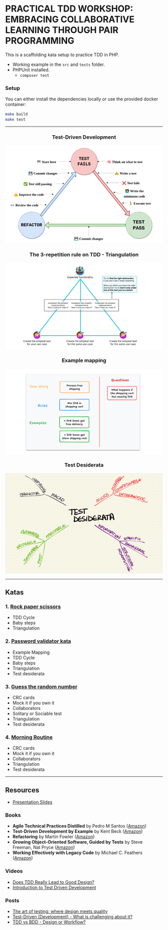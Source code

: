 # PRACTICAL TDD WORKSHOP: EMBRACING COLLABORATIVE LEARNING THROUGH PAIR PROGRAMMING

This is a scaffolding kata setup to practice TDD in PHP.

- Working example in the `src` and `tests` folder.
- PHPUnit installed.
  - `composer test`

### Setup

You can either install the dependencies locally or use the provided docker container:

```bash
make build
make test
```

---

<div align="center">
    <h3>Test-Driven Development</h3>
    <img alt="TDD" src="img/tdd.png"><br>
</div>

<div align="center">
    <h3>The 3-repetition rule on TDD - Triangulation</h3>
    <img alt="Triangulation" src="img/triangulation.png"><br>
</div>

<div align="center">
  <h3>Example mapping</h3>
  <img alt="Example Mapping" src="img/mapping.png"><br>
</div>

<div align="center">
  <h3>Test Desiderata</h3>
  <img alt="Example Mapping" src="img/desiderata.png"><br>
</div>

---

## Katas

### 1. [Rock paper scissors](https://hackmd.io/@evalverde/ipc-remote-kata-1)

- TDD Cycle
- Baby steps
- Triangulation

### 2. [Password validator kata](https://www.codurance.com/katas/password-validation)

- Example Mapping
- TDD Cycle
- Baby steps
- Triangulation
- Test desiderata

### 3. [Guess the random number](https://www.codurance.com/katas/random-number-kata)

- CRC cards
- Mock it if you own it
- Collaborators
- Solitary or Sociable test
- Triangulation
- Test desiderata

### 4. [Morning Routine](https://www.codurance.com/katas/morning-routine-kata)

- CRC cards
- Mock it if you own it
- Collaborators
- Triangulation
- Test desiderata

---

## Resources

- [Presentation Slides](https://docs.google.com/presentation/d/12n-19JnC1J_MNI6lvYO9QDmdkrlEEQ6tiJImAfF9tAo/view)

### Books

- **Agile Technical Practices Distilled** by Pedro M Santos ([Amazon](https://www.amazon.de/-/en/Pedro-M-Santos/dp/1838980849/))
- **Test-Driven Development by Example** by Kent Beck ([Amazon](https://www.amazon.de/-/en/Kent-Beck/dp/0321146530/))
- **Refactoring** by Martin Fowler ([Amazon](https://www.amazon.de/-/en/Martin-Fowler/dp/0134757599/))
- **Growing Object-Oriented Software, Guided by Tests** by Steve Freeman, Nat Pryce ([Amazon](https://www.amazon.de/-/en/Steve-Freeman/dp/0321503627))
- **Working Effectively with Legacy Code** by Michael C. Feathers ([Amazon](https://www.amazon.de/-/en/Michael-C-Feathers/dp/0131177052/))

### Videos

- [Does TDD Really Lead to Good Design?](https://youtu.be/KyFVA4Spcgg)
- [Introduction to Test Driven Development](https://youtu.be/04FzlrMKPTM)

### Posts

- [The art of testing: where design meets quality](https://chemaclass.com/blog/the-art-of-testing/)
- [Test-Driven (Development) - What is challenging about it?](https://chemaclass.com/blog/test-driven-development/)
- [TDD vs BDD - Design or Workflow?](https://chemaclass.com/blog/tdd-vs-bdd/)
